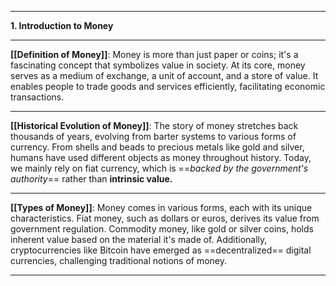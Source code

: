 

---

**1. Introduction to Money**

---

**[[Definition of Money]]**: Money is more than just paper or coins; it's a fascinating concept that symbolizes value in society. At its core, money serves as a medium of exchange, a unit of account, and a store of value. It enables people to trade goods and services efficiently, facilitating economic transactions.

---

**[[Historical Evolution of Money]]**: The story of money stretches back thousands of years, evolving from barter systems to various forms of currency. From shells and beads to precious metals like gold and silver, humans have used different objects as money throughout history. Today, we mainly rely on fiat currency, which is ==*backed by the government's authority*== rather than **intrinsic value.**

---

**[[Types of Money]]**: Money comes in various forms, each with its unique characteristics. Fiat money, such as dollars or euros, derives its value from government regulation. Commodity money, like gold or silver coins, holds inherent value based on the material it's made of. Additionally, cryptocurrencies like Bitcoin have emerged as ==decentralized== digital currencies, challenging traditional notions of money.

---

